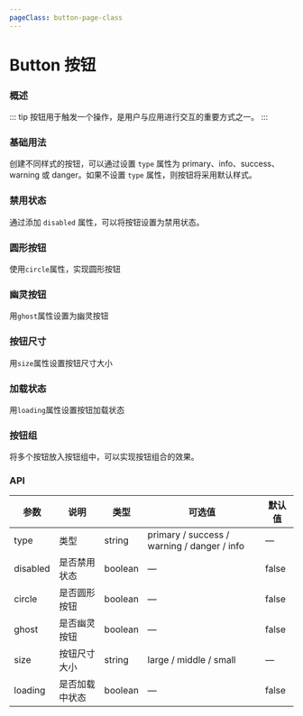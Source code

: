 ```yaml
---
pageClass: button-page-class
---
```


# Button 按钮

### 概述

::: tip
按钮用于触发一个操作，是用户与应用进行交互的重要方式之一。
:::

### 基础用法

创建不同样式的按钮，可以通过设置 `type` 属性为 primary、info、success、warning 或 danger。如果不设置 `type` 属性，则按钮将采用默认样式。

<demo src="../demos/button/button-01-base.vue"></demo>

### 禁用状态

通过添加 `disabled` 属性，可以将按钮设置为禁用状态。

<demo src="../demos/button/button-02-disabled.vue"></demo>

### 圆形按钮

使用`circle`属性，实现圆形按钮

<demo src="../demos/button/button-03-circle.vue"></demo>

### 幽灵按钮

用`ghost`属性设置为幽灵按钮

<demo src="../demos/button/button-04-ghost.vue"></demo>

### 按钮尺寸

用`size`属性设置按钮尺寸大小

<demo src="../demos/button/button-05-size.vue"></demo>

### 加载状态

用`loading`属性设置按钮加载状态

<demo src="../demos/button/button-06-loading.vue"></demo>

### 按钮组

将多个按钮放入按钮组中，可以实现按钮组合的效果。

<demo src="../demos/button/button-07-button-group.vue"></demo>

### API

| 参数     | 说明           | 类型    | 可选值                                      | 默认值 |
| -------- | -------------- | ------- | ------------------------------------------- | ------ |
| type     | 类型           | string  | primary / success / warning / danger / info | —      |
| disabled | 是否禁用状态   | boolean | —                                           | false  |
| circle   | 是否圆形按钮   | boolean | —                                           | false  |
| ghost    | 是否幽灵按钮   | boolean | —                                           | false  |
| size     | 按钮尺寸大小   | string  | large / middle / small                      | —      |
| loading  | 是否加载中状态 | boolean | —                                           | false  |
